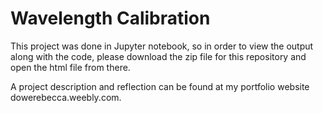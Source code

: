 # Wavelength Calibration

This project was done in Jupyter notebook, so in order to view the output along with the code, please download the zip file for this repository and open the html file from there.

A project description and reflection can be found at my portfolio website dowerebecca.weebly.com.
